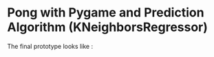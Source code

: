 # Pong with Pygame and Prediction Algorithm (KNeighborsRegressor) 

The final prototype looks like :